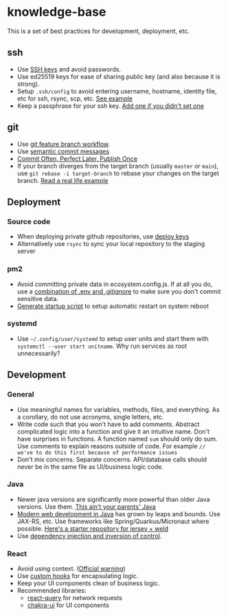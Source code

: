 # knowledge-base

This is a set of best practices for development, deployment, etc.

## ssh

* Use [SSH keys](https://docs.github.com/en/free-pro-team@latest/github/authenticating-to-github/about-ssh) and avoid passwords.
* Use ed25519 keys for ease of sharing public key (and also because it is strong).
* Setup `.ssh/config` to avoid entering username, hostname, identity file, etc for ssh, rsync, scp, etc. [See example](https://gist.github.com/asdofindia/6ac769c1cee0459ba76db4b6b7d7962a)
* Keep a passphrase for your ssh key. [Add one if you didn't set one](https://codybonney.com/adding-passphrase-to-an-existing-private-key/)

## git

* Use [git feature branch workflow](https://www.atlassian.com/git/tutorials/comparing-workflows/feature-branch-workflow).
* Use [semantic commit messages](https://seesparkbox.com/foundry/semantic_commit_messages)
* [Commit Often, Perfect Later, Publish Once](https://sethrobertson.github.io/GitBestPractices/)
* If your branch diverges from the target branch (usually `master` or `main`), use `git rebase -i target-branch` to rebase your changes on the target branch. [Read a real life example](https://github.com/zhukov/webogram/blob/master/CONTRIBUTING.md)

## Deployment

### Source code

* When deploying private github repositories, use [deploy keys](https://docs.github.com/en/free-pro-team@latest/developers/overview/managing-deploy-keys)
* Alternatively use `rsync` to sync your local repository to the staging server

### pm2

* Avoid committing private data in ecosystem.config.js. If at all you do, use a [combination of .env and .gitignore](https://stackoverflow.com/a/59334216/589184) to make sure you don't commit sensitive data.
* [Generate startup script](https://pm2.keymetrics.io/docs/usage/startup/) to setup automatic restart on system reboot

### systemd

* Use `~/.config/user/systemd` to setup user units and start them with `systemctl --user start unitname`. Why run services as root unnecessarily?

## Development

### General

* Use meaningful names for variables, methods, files, and everything. As a corollary, do not use acronyms, single letters, etc.
* Write code such that you won't have to add comments. Abstract complicated logic into a function and give it an intuitive name. Don't have surprises in functions. A function named `sum` should only do sum. Use comments to explain reasons outside of code. For example `// we've to do this first because of performance issues`
* Don't mix concerns. Separate concerns. API/database calls should never be in the same file as UI/business logic code.

### Java

* Newer java versions are significantly more powerful than older Java versions. Use them. [This ain't your parents' Java](https://www.youtube.com/watch?v=hx5sloAYW-s)
* [Modern web development in Java](https://asd.learnlearn.in/java-web/) has grown by leaps and bounds. Use JAX-RS, etc. Use frameworks like Spring/Quarkus/Micronaut where possible. [Here's a starter repository for jersey + weld](github.com/Metastring/jaxrs-starter)
* Use [dependency injection and inversion of control](https://martinfowler.com/articles/injection.html).

### React

* Avoid using context. ([Official warning](https://reactjs.org/docs/context.html#before-you-use-context))
* Use [custom hooks](https://reactjs.org/docs/hooks-custom.html) for encapsulating logic.
* Keep your UI components clean of business logic.
* Recommended libraries:
  * [react-query](https://react-query.tanstack.com/) for network requests
  * [chakra-ui](https://chakra-ui.com/) for UI components
